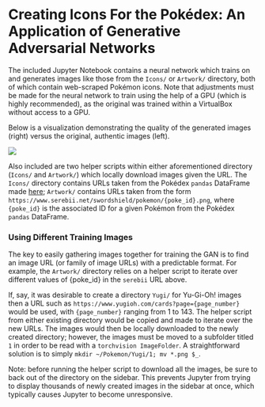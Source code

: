 # Creating Icons For the Pokédex: An Application of Generative Adversarial Networks
The included Jupyter Notebook contains a neural network which trains on and generates images like those from the `Icons/` or `Artwork/` directory, both of which contain web-scraped Pokémon icons. Note that adjustments must be made for the neural network to train using the help of a GPU (which is highly recommended), as the original was trained within a VirtualBox without access to a GPU.

Below is a visualization demonstrating the quality of the generated images (right) versus the original, authentic images (left). 

![](https://scontent-lax3-1.xx.fbcdn.net/v/t1.0-9/118866343_117093613453158_111236074245876504_n.jpg?_nc_cat=100&_nc_sid=8024bb&_nc_ohc=23A2ffxJ97QAX-F3xbG&_nc_oc=AQkA4ZQ3yOXFsUHy3iUOwIeOiRhWfIAr0bJKS1tQzd8CYzWM3htZcKoC9-kkjUkZNcQ&_nc_ht=scontent-lax3-1.xx&oh=c423b0c8c74d7a76ca49d1de50c75af0&oe=5F7E446E)

Also included are two helper scripts within either aforementioned directory (`Icons/` and `Artwork/`) which locally download images given the URL. The `Icons/` directory contains URLs taken from the Pokédex `pandas` DataFrame made [here](https://github.com/niminuko/poke-webscraping); `Artwork/` contains URLs taken from the form `https://www.serebii.net/swordshield/pokemon/{poke_id}.png`, where `{poke_id}` is the associated ID for a given Pokémon from the Pokédex `pandas` DataFrame.

### Using Different Training Images
The key to easily gathering images together for training the GAN is to find an image URL (or family of image URLs) with a predictable format. For example, the `Artwork/` directory relies on a helper script to iterate over different values of {poke_id} in the `serebii` URL above. 

If, say, it was desirable to create a directory `Yugi/` for Yu-Gi-Oh! images then a URL such as `https://www.yugioh.com/cards?page={page_number}` would be used, with `{page_number}` ranging from 1 to 143. The helper script from either existing directory would be copied and made to iterate over the new URLs. The images would then be locally downloaded to the newly created directory; however, the images must be moved to a subfolder titled `1` in order to be read with a `torchvision ImageFolder`. A straightforward solution is to simply `mkdir ~/Pokemon/Yugi/1; mv *.png $_`.

Note: before running the helper script to download all the images, be sure to back out of the directory on the sidebar. This prevents Jupyter from trying to display thousands of newly created images in the sidebar at once, which typically causes Jupyter to become unresponsive.
